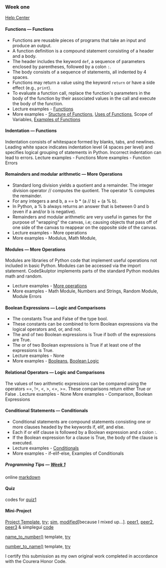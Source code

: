 ### Week one 

[Help Center](https://class.coursera.org/interactivepython1-002/wiki/view?page=week1)

#### Functions — Functions
* Functions are reusable pieces of programs that take an input and produce an output.
* A function definition is a compound statement consisting of a header and a body.
* The header includes the keyword `def`, a sequence of parameters enclosed by parentheses, followed by a colon `:`.
* The body consists of a sequence of statements, all indented by 4 spaces.
* Functions may return a value using the keyword `return` or have a side effect (e.g., `print`).
* To evaluate a function call, replace the function's parameters in the body of the function by their associated values in the call and execute the body of the function.
* Lecture examples - [Functions](http://www.codeskulptor.org/#examples-functions.py)
* More examples - [Stucture of Functions](http://www.codeskulptor.org/#examples-more-1b_functions-structure.py), 
[Uses of Functions](), 
Scope of Variables, [Examples of Functions]()

#### Indentation — Functions
Indentation consists of whitespace formed by blanks, tabs, and newlines.
Leading white space indicates indentation level (4 spaces per level) and specifies logical grouping of statements in Python.
Incorrect indentation can lead to errors.
Lecture examples - Functions
More examples - Function Errors

#### Remainders and modular arithmetic — More Operations
* Standard long division yields a quotient and a remainder. The integer division operator // computes the quotient. The operator % computes the remainder.
* For any integers a and b, a == b * (a // b) + (a % b).
* In Python, a % b always returns an answer that is between 0 and b (even if a and/or b is negative).
* Remainders and modular arithmetic are very useful in games for the purpose of "wrapping" the canvas, i.e; causing objects that pass off of one side of the canvas to reappear on the opposite side of the canvas.
* Lecture examples - More operations
* More examples - Modulus, Math Module,

#### Modules — More Operations
Modules are libraries of Python code that implement useful operations not included in basic Python.
Modules can be accessed via the import statement.
CodeSkulptor implements parts of the standard Python modules math and random.
* Lecture examples - [More operations](http://www.codeskulptor.org/#examples-more_operations.py)
* More examples - Math Module, Numbers and Strings, Random Module, Module Errors

#### Boolean Expressions — Logic and Comparisons
* The constants True and False of the type bool.
* These constants can be combined to form Boolean expressions via the logical operators and, or, and not.
* The and of two Boolean expressions is True if both of the expressions are True.
* The or of two Boolean expressions is True if at least one of the expressions is True.
* Lecture examples - None
* More examples - [Booleans](http://www.codeskulptor.org/#examples-more-1b_logic_and_comparisons-booleans.py), [Boolean Logic](http://www.codeskulptor.org/#examples-more-1b_logic_and_comparisons-logic.py)

#### Relational Operators — Logic and Comparisons
The values of two arithmetic expressions can be compared using the operators ==, !=, <, >, <=, >=.
These comparisons return either True or False .
Lecture examples - None
More examples - Comparison, Boolean Expressions

#### Conditional Statements — Conditionals
* Conditional statements are compound statements consisting one or more clauses headed by the keywords if, elif, and else.
* Each if or elif clause is followed by a Boolean expression and a colon :.
* If the Boolean expression for a clause is True, the body of the clause is executed.
* Lecture examples - [Conditionals](https://class.coursera.org/interactivepython1-002/wiki/view?page=week1)
* More examples - if-elif-else, Examples of Conditionals

##### Programming Tips — [Week 1](http://www.codeskulptor.org/#examples-tips1.py)

online [markdown](http://tool.oschina.net/markdown)

#### Quiz
codes for [quiz1](http://www.codeskulptor.org/#user39_YSmtUL3mnRvoPdF.py)

#### Mini-Project

[Project Template](http://www.codeskulptor.org/#examples-rpsls_template.py), [try](http://www.codeskulptor.org/#user39_fOtnpBtpscgBhsR.py); [sim](http://www.codeskulptor.org/#user39_mC9DtnhqkHkjvLk.py), [modified](http://www.codeskulptor.org/#user39_QWlyr4viWlmrUle.py)[because I mixed up...].
[peer1](http://www.codeskulptor.org/#user39_vrF4a51T0yfMqvs.py), [peer2](http://www.codeskulptor.org/#user39_ULMrUXoFVc_0.py), [peer3](http://www.codeskulptor.org/#user39_EkRz0SHvit_3.py) & simplegui [code](http://www.codeskulptor.org/#user39_qGXceYPsyx_0.py)

[name_to_number()](http://www.codeskulptor.org/#examples-name_to_number_template.py) template, [try](http://www.codeskulptor.org/#user39_7cpFUTxzuNoZMdf.py)

[number_to_name()](http://www.codeskulptor.org/#examples-number_to_name_template.py) template, [try](http://www.codeskulptor.org/#user39_l36Ux2DuaUPsbZw.py)

I certify this submission as my own original work completed in accordance with the Courera Honor Code.
